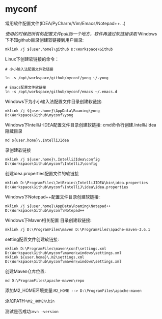 # myconf
常用软件配置文件(IDEA/PyCharm/Vim/Emacs/Notepad++...)

*使用的时候把所有的配置文件pull到一个地方，软件再通过软链接读取*
Windows下不知github目录创建软链接到用户目录:
```
mklink /j ${user.home}\github D:\Workspace\Github
```
Linux下创建软链接的命令：
```
# 小小输入法配置文件软链接

ln -s /opt/workspace/github/myconf/yong ~/.yong

# Emacs配置文件软链接
ln -s /opt/workspace/github/myconf/emacs ~/.emacs.d
```

Windows下为小小输入法配置文件目录创建软链接:
```
mklink /j ${user.home}\AppData\Roaming\yong D:\Workspace\Github\myconf\yong
```

Windows下IntelliJ-IDEA配置文件目录创建软链接:
cmd命令行创建.IntelliJIdea隐藏目录
```
md ${user.home}\.IntelliJIdea
```
录创建软链接
```
mklink /j ${user.home}\.IntelliJIdea\config D:\Workspace\Github\myconf\IntelliJ\config
```
创建idea.properties配置文件的软链接
```
mklink D:\ProgramFiles\JetBrains\IntelliJIDEA\bin\idea.properties D:\Workspace\Github\myconf\IntelliJ\idea\idea.properties
```

Windows下Notepad++配置文件目录创建软链接:
```
mklink /j ${user.home}\AppData\Roaming\Notepad++ D:\Workspace\Github\myconf\Notepad++
```
Windows下Maven相关配置
目录创建软链接:
```
mklink /j D:\ProgramFiles\maven D:\ProgramFiles\apache-maven-3.6.1
```
setting配置文件创建软链接:
```
mklink D:\ProgramFiles\maven\conf\settings.xml D:\Workspace\Github\myconf\maven\windows\settings.xml
mklink ${user.home}\.m2\settings.xml D:\Workspace\Github\myconf\maven\windows\settings.xml
```
创建Maven仓库位置:
```
md D:\ProgramFiles\apache-maven\repo
```
添加M2_HOME环境变量:```M2_HOME --> D:\ProgramFiles\apache-maven```

添加PATH:```%M2_HOME%\bin```

测试是否成功:```mvn -version```